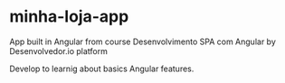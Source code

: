 # minha-loja-app
App built in Angular from course Desenvolvimento SPA com Angular by Desenvolvedor.io platform

Develop to learnig about basics Angular features. 
